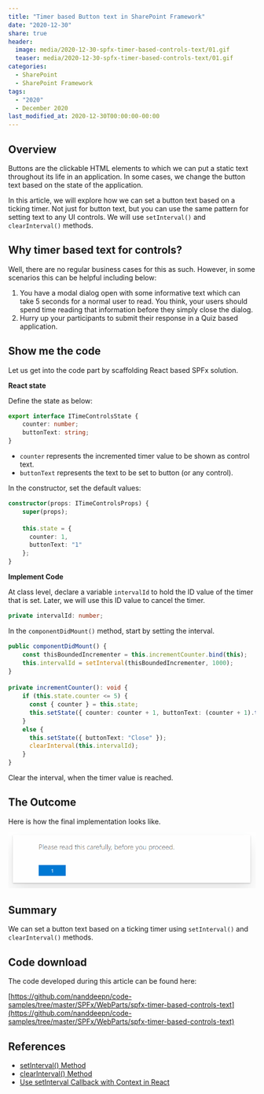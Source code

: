 ```yaml
---
title: "Timer based Button text in SharePoint Framework"
date: "2020-12-30"
share: true
header:
  image: media/2020-12-30-spfx-timer-based-controls-text/01.gif
  teaser: media/2020-12-30-spfx-timer-based-controls-text/01.gif
categories:
  - SharePoint
  - SharePoint Framework
tags:
  - "2020"
  - December 2020
last_modified_at: 2020-12-30T00:00:00-00:00
---
```


## Overview

Buttons are the clickable HTML elements to which we can put a static text throughout its life in an application. In some cases, we change the button text based on the state of the application.

In this article, we will explore how we can set a button text based on a ticking timer. Not just for button text, but you can use the same pattern for setting text to any UI controls. We will use `setInterval()` and `clearInterval()` methods.

## Why timer based text for controls?

Well, there are no regular business cases for this as such. However, in some scenarios this can be helpful including below:

1. You have a modal dialog open with some informative text which can take 5 seconds for a normal user to read. You think, your users should spend time reading that information before they simply close the dialog.
2. Hurry up your participants to submit their response in a Quiz based application.

## Show me the code

Let us get into the code part by scaffolding React based SPFx solution.

**React state**

Define the state as below:

```typescript
export interface ITimeControlsState {
    counter: number;
    buttonText: string;
}
```

- `counter` represents the incremented timer value to be shown as control text.
- `buttonText` represents the text to be set to button (or any control).

In the constructor, set the default values:

```typescript
constructor(props: ITimeControlsProps) {
    super(props);

    this.state = {
      counter: 1,
      buttonText: "1"
    };
}
```

**Implement Code**

At class level, declare a variable `intervalId` to hold the ID value of the timer that is set. Later, we will use this ID value to cancel the timer.

```typescript
private intervalId: number;
```

In the `componentDidMount()` method, start by setting the interval.

```typescript
public componentDidMount() {
    const thisBoundedIncrementer = this.incrementCounter.bind(this);
    this.intervalId = setInterval(thisBoundedIncrementer, 1000);
}

private incrementCounter(): void {
    if (this.state.counter <= 5) {
      const { counter } = this.state;
      this.setState({ counter: counter + 1, buttonText: (counter + 1).toString() });
    }
    else {
      this.setState({ buttonText: "Close" });
      clearInterval(this.intervalId);
    }
}
```

Clear the interval, when the timer value is reached.

## The Outcome
Here is how the final implementation looks like.

![](/media/2020-12-30-spfx-timer-based-controls-text/01.gif)


## Summary
We can set a button text based on a ticking timer using `setInterval()` and `clearInterval()` methods.

## Code download

The code developed during this article can be found here:

[https://github.com/nanddeepn/code-samples/tree/master/SPFx/WebParts/spfx-timer-based-controls-text](https://github.com/nanddeepn/code-samples/tree/master/SPFx/WebParts/spfx-timer-based-controls-text)


## References
- [setInterval() Method](https://www.w3schools.com/jsref/met_win_setinterval.asp)
- [clearInterval() Method](https://www.w3schools.com/jsref/met_win_clearinterval.asp)
- [Use setInterval Callback with Context in React](https://app.pluralsight.com/guides/how-to-use-setinterval-callback-with-context)
